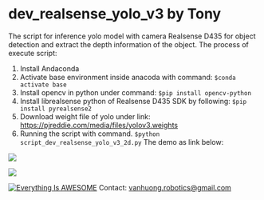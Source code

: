 # dev_realsense_yolo_v3 by Tony 
The script for inference yolo model with camera Realsense D435 for object detection and extract the depth information of the object. 
The process of execute script: 
1. Install Andaconda 
2. Activate base environment inside anacoda with command:
`$conda activate base`
3. Install opencv in python under command:
`$pip install opencv-python`
4. Install librealsense python of Realsense D435 SDK by following:
`$pip install pyrealsense2`
5. Download weight file of yolo under link:  https://pjreddie.com/media/files/yolov3.weights 
6. Running the script with command.
`$python script_dev_realsense_yolo_v3_2d.py`
The demo as link below:

[![](https://i9.ytimg.com/vi/gEab40Y46TM/mq3.jpg?sqp=CLiboIcG&rs=AOn4CLAd0wEvZvz8kGOsV-AJNh8Gk2ff5Q)](https://www.youtube.com/watch?v=gEab40Y46TM)

[![](https://i9.ytimg.com/vi/kPTFwuLaKCo/mq1.jpg?sqp=CJCgoIcG&rs=AOn4CLDl59_E2_su6Sy2EyutrP55ddO2Pw)](https://youtu.be/kPTFwuLaKCo)


[![Everything Is AWESOME](https://img.youtube.com/vi/StTqXEQ2l-Y/0.jpg)](https://www.youtube.com/watch?v=StTqXEQ2l-Y "Everything Is AWESOME")
Contact: vanhuong.robotics@gmail.com
